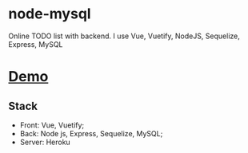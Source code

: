 # node-mysql
Online TODO list with backend. I use Vue, Vuetify, NodeJS, Sequelize, Express, MySQL

# [Demo](https://todo-node123.herokuapp.com)

## Stack

* Front: Vue, Vuetify;
* Back: Node js, Express, Sequelize, MySQL; 
* Server: Heroku
